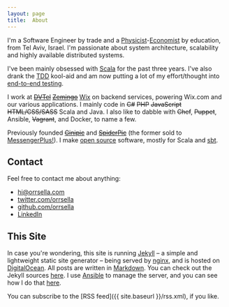 ```yaml
---
layout: page
title:  About
---
```


I'm a Software Engineer by trade and a [Physicist](http://physics.tau.ac.il/)-[Economist](http://econ.tau.ac.il/) by education, from Tel Aviv, Israel. I'm passionate about system architecture, scalability and highly available distributed systems.

I've been mainly obsessed with [Scala](http://scala-lang.org) for the past three years. I've also drank the [TDD](http://www.growing-object-oriented-software.com/) kool-aid and am now putting a lot of my effort/thought into [end-to-end testing](2014/09/24/true-end-to-end-testing-in-scala-scalapeno-2014-talk/).

I work at <del>[DVTel](http://www.dvtel.com)</del>  <del>[Zemingo](http://zemingo.com)</del>  [Wix](http://wix.com) on backend services, powering Wix.com and our various applications. I mainly code in <del>C#</del> <del>PHP</del> <del>JavaScript</del> <del>HTML/CSS/SASS</del> Scala and Java. I also like to dabble with <del>Chef</del>, <del>Puppet</del>, Ansible, <del>Vagrant</del>, and Docker, to name a few.

Previously founded <del>[Ginipic](http://ginipic.com)</del> and <del>[SpiderPic](http://spiderpic.com)</del> (the former sold to [MessengerPlus!](http://www.msgplus.net/)). I make [open source](https://github.com/orrsella) software, mostly for Scala and [sbt](http://scala-sbt.org).

## Contact

Feel free to contact me about anything:

* [hi@orrsella.com](mailto:hi@orrsella.com)
* [twitter.com/orrsella](https://twitter.com/orrsella)
* [github.com/orrsella](https://github.com/orrsella)
* [LinkedIn](https://linkedin.com/in/orrsella)

## This Site

In case you're wondering, this site is running [Jekyll](http://jekyllrb.com/) – a simple and lightweight static site generator – being served by [nginx](http://nginx.org/), and is hosted on [DigitalOcean](https://www.digitalocean.com/?refcode=4221a39d182a). All posts are written in [Markdown](http://daringfireball.net/projects/markdown/). You can check out the Jekyll sources [here](https://github.com/orrsella/orrsella.com). I use [Ansible](http://www.ansible.com) to manage the server, and you can see how I do that [here](https://github.com/orrsella/mah-server).

You can subscribe to the [RSS feed]({{ site.baseurl }}/rss.xml), if you like.
